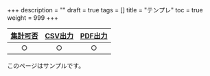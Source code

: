 +++
description = ""
draft = true
tags = []
title = "テンプレ"
toc = true
weight = 999
+++


|[集計可否](/docs/manual/analytics/)|[CSV出力](/docs/manual/analytics/csv/)|[PDF出力](/docs/manual/read-report/pdf/)|
|:---:|:---:|:---:|
|○|○|○|


このページはサンプルです。